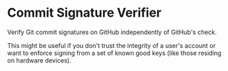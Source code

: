 # Commit Signature Verifier

Verify Git commit signatures on GitHub independently of GitHub's check.

This might be useful if you don't trust the integrity of a user's account or want to enforce signing from a set of known good keys (like those residing on hardware devices).
